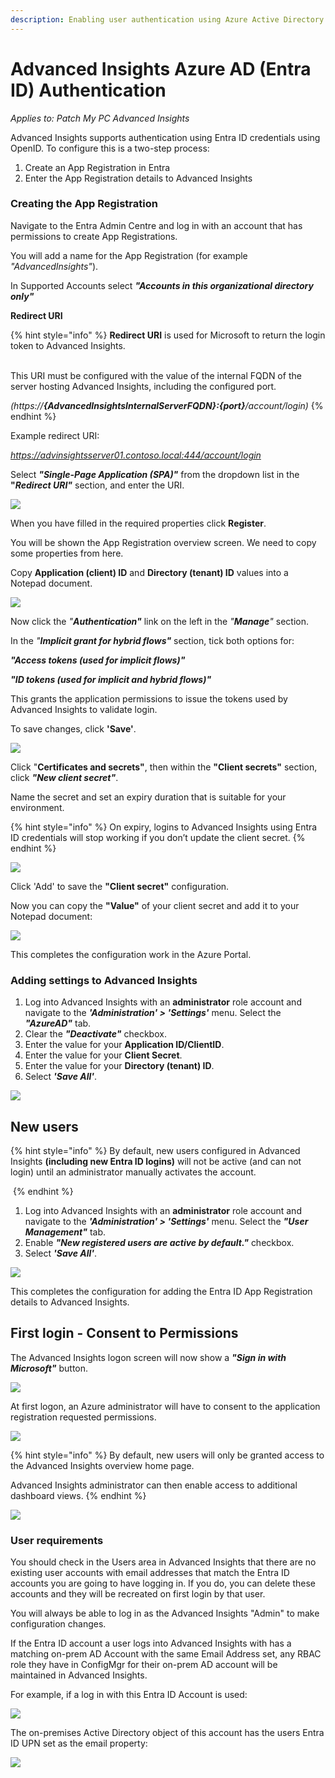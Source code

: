 ```yaml
---
description: Enabling user authentication using Azure Active Directory
---
```


# Advanced Insights Azure AD (Entra ID) Authentication

_Applies to: Patch My PC Advanced Insights_

Advanced Insights supports authentication using Entra ID credentials using OpenID. To configure this is a two-step process:

1. Create an App Registration in Entra
2. Enter the App Registration details to Advanced Insights

### Creating the App Registration <a href="#creating-the-app-registration" id="creating-the-app-registration"></a>

Navigate to the Entra Admin Centre and log in with an account that has permissions to create App Registrations.

You will add a name for the App Registration (for example _"AdvancedInsights"_).

In Supported Accounts select _**"Accounts in this organizational directory only"**_

**Redirect URI**

{% hint style="info" %}
**Redirect URI** is used for Microsoft to return the login token to Advanced Insights.

\
This URI must be configured with the value of the internal FQDN of the server hosting Advanced Insights, including the configured port.

_(https://**{AdvancedInsightsInternalServerFQDN}:{port}**/account/login)_
{% endhint %}

Example redirect URI:

_https://advinsightsserver01.contoso.local:444/account/login_

Select _**"Single-Page Application (SPA)"**_ from the dropdown list in the **"**_**Redirect URI"**_ section, and enter the URI.

![](../.gitbook/assets/app-reg-\(3\).png)

When you have filled in the required properties click **Register**.

You will be shown the App Registration overview screen. We need to copy some properties from here.

Copy **Application (client) ID** and **Directory (tenant) ID** values into a Notepad document.

![](../.gitbook/assets/app-reg2-\(1\).png)

Now click the _"**Authentication"**_ link on the left in the _"**Manage**"_ section.

In the _"**Implicit grant for hybrid flows"**_ section, tick both options for:

_**"Access tokens (used for implicit flows)"**_

_**"ID tokens (used for implicit and hybrid flows)"**_

This grants the application permissions to issue the tokens used by Advanced Insights to validate login.

To save changes, click **'Save'**.

![](../.gitbook/assets/app-reg3-\(1\).png)

Click "**Certificates and secrets"**, then within the **"Client secrets"** section, click _**"New client secret"**_.

Name the secret and set an expiry duration that is suitable for your environment.

{% hint style="info" %}
On expiry, logins to Advanced Insights using Entra ID credentials will stop working if you don’t update the client secret.
{% endhint %}

![](<../.gitbook/assets/app-reg5 (2).png>)

Click 'Add' to save the **"Client secret"** configuration.

Now you can copy the **"Value"** of your client secret and add it to your Notepad document:

![](<../.gitbook/assets/app-reg6 (2).png>)

This completes the configuration work in the Azure Portal.

### Adding settings to Advanced Insights <a href="#adding-settings-to-callisto" id="adding-settings-to-callisto"></a>

1. Log into Advanced Insights with an **administrator** role account and navigate to the _**'Administration' > 'Settings'**_ menu. Select the _**"AzureAD"**_ tab.
2. Clear the _**"Deactivate"**_ checkbox.
3. Enter the value for your **Application ID/ClientID**.
4. Enter the value for your **Client Secret**.
5. Enter the value for your **Directory (tenant) ID**.
6. Select _**'Save All'**_.

![](<../.gitbook/assets/advins1 (2).png>)

## **New users**

{% hint style="info" %}
By default, new users configured in Advanced Insights **(including new Entra ID logins)** will not be active (and can not login) until an administrator manually activates the account.

<img src="../.gitbook/assets/activation (2).png" alt="" data-size="original">
{% endhint %}

1. Log into Advanced Insights with an **administrator** role account and navigate to the _**'Administration' > 'Settings'**_ menu. Select the _**"User Management"**_ tab.
2. Enable _**"New registered users are active by default."**_ checkbox.
3. Select _**'Save All'**_.

![](<../.gitbook/assets/newusers1 (2).png>)

This completes the configuration for adding the Entra ID App Registration details to Advanced Insights.

## **First login - Consent to Permissions**

The Advanced Insights logon screen will now show a _**"Sign in with Microsoft"**_ button.

![](<../.gitbook/assets/advinslogin1 (2).png>)

At first logon, an Azure administrator will have to consent to the application registration requested permissions.

![](<../.gitbook/assets/advinslogin2 (2).png>)

{% hint style="info" %}
By default, new users will only be granted access to the Advanced Insights overview home page.

Advanced Insights administrator can then enable access to additional dashboard views.
{% endhint %}

![](<../.gitbook/assets/home (2).png>)

### User requirements <a href="#user-requirements" id="user-requirements"></a>

You should check in the Users area in Advanced Insights that there are no existing user accounts with email addresses that match the Entra ID accounts you are going to have logging in. If you do, you can delete these accounts and they will be recreated on first login by that user.

You will always be able to log in as the Advanced Insights "Admin" to make configuration changes.

If the Entra ID account a user logs into Advanced Insights with has a matching on-prem AD Account with the same Email Address set, any RBAC role they have in ConfigMgr for their on-prem AD account will be maintained in Advanced Insights.

For example, if a log in with this Entra ID Account is used:

![](<../.gitbook/assets/user1 (3).png>)

The on-premises Active Directory object of this account has the users Entra ID UPN set as the email property:

![](<../.gitbook/assets/user2 (2).png>)
